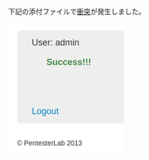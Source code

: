 下記の添付ファイルで[衝突](https://joplinapp.org/conflict/)が発生しました。

![f2df8b9c3898f96c716920b92ef03584.png](../_resources/f2df8b9c3898f96c716920b92ef03584.png)